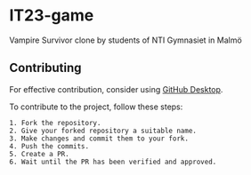 # IT23-game
Vampire Survivor clone by students of NTI Gymnasiet in Malmö

## Contributing

For effective contribution, consider using [GitHub Desktop](https://desktop.github.com/).

To contribute to the project, follow these steps:
```
1. Fork the repository.
2. Give your forked repository a suitable name.
3. Make changes and commit them to your fork.
4. Push the commits.
5. Create a PR.
6. Wait until the PR has been verified and approved.
```
